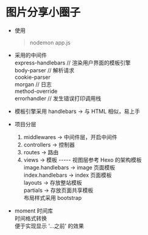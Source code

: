 # 图片分享小圈子  
- 使用  
  > nodemon app.js  

- 采用的中间件  
  express-handlebars // 渲染用户界面的模板引擎  
  body-parser // 解析请求  
  cookie-parser  
  morgan // 日志  
  method-override  
  errorhandler // 发生错误打印调用栈  

- 模板引擎采用 handlebars -> 与 HTML 相似，易上手  

- 项目分层  
  1. middlewares -> 中间件层，开启中间件  
  2. controllers -> 控制器  
  3. routes -> 路由  
  4. views -> 模板 ----- 视图层参考 Hexo 的架构模板  
    image.handlebars -> image 页面模板  
    index.handlebars -> index 页面模板  
    layouts -> 存放整站模板  
    partials -> 存放页面共享模板  
    布局样式采用 bootstrap  

- moment 时间库  
  时间格式转换  
  便于实现显示 '...之前' 的效果  